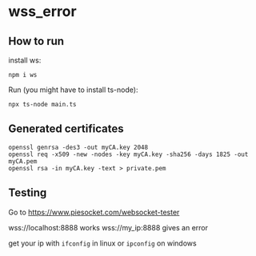 # wss_error
## How to run

install ws: 

`npm i ws`

Run (you might have to install ts-node):

`npx ts-node main.ts`

## Generated certificates

    openssl genrsa -des3 -out myCA.key 2048
    openssl req -x509 -new -nodes -key myCA.key -sha256 -days 1825 -out myCA.pem
    openssl rsa -in myCA.key -text > private.pem
    
## Testing

Go to https://www.piesocket.com/websocket-tester

wss://localhost:8888 works
wss://my_ip:8888 gives an error

get your ip with `ifconfig` in linux or `ipconfig` on windows
   
